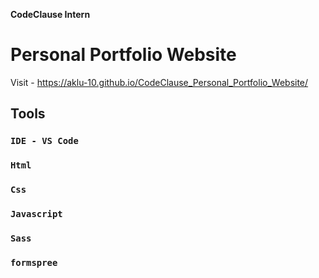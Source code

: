 
**CodeClause Intern**

# Personal Portfolio Website 

Visit - https://aklu-10.github.io/CodeClause_Personal_Portfolio_Website/

## Tools

### `IDE - VS Code`
### `Html`
### `Css`
### `Javascript`
### `Sass`
### `formspree`

